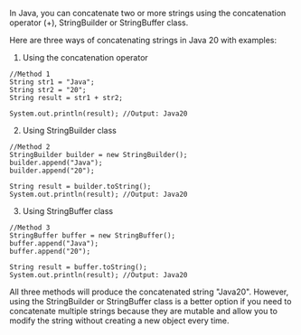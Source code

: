 In Java, you can concatenate two or more strings using the concatenation operator (+), StringBuilder or StringBuffer class.

Here are three ways of concatenating strings in Java 20 with examples:

1. Using the concatenation operator

```
//Method 1
String str1 = "Java";
String str2 = "20";
String result = str1 + str2;

System.out.println(result); //Output: Java20
```

2. Using StringBuilder class

```
//Method 2
StringBuilder builder = new StringBuilder();
builder.append("Java");
builder.append("20");

String result = builder.toString();
System.out.println(result); //Output: Java20
```

3. Using StringBuffer class

```
//Method 3
StringBuffer buffer = new StringBuffer();
buffer.append("Java");
buffer.append("20");

String result = buffer.toString();
System.out.println(result); //Output: Java20
```

All three methods will produce the concatenated string "Java20". However, using the StringBuilder or StringBuffer class is a better option if you need to concatenate multiple strings because they are mutable and allow you to modify the string without creating a new object every time.
